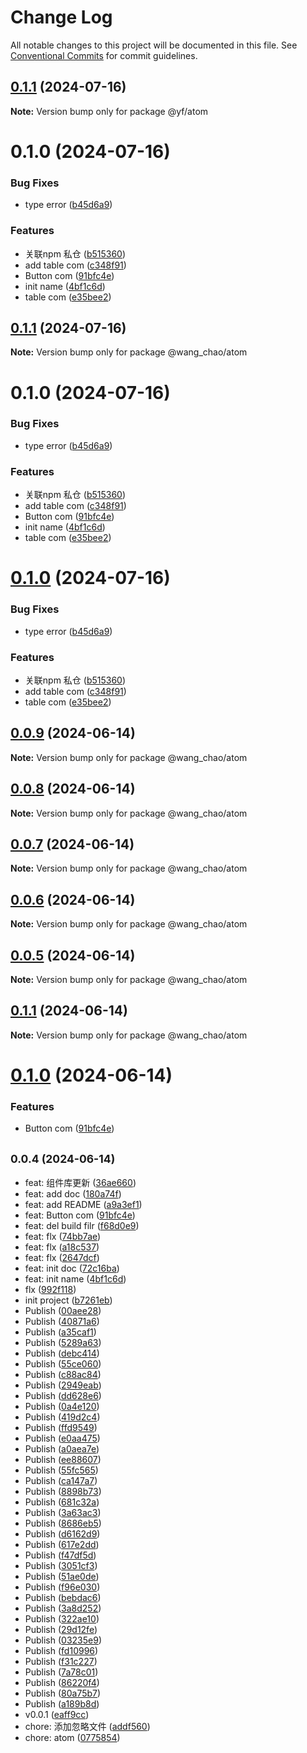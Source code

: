 # Change Log

All notable changes to this project will be documented in this file.
See [Conventional Commits](https://conventionalcommits.org) for commit guidelines.

## [0.1.1](https://github.com/980320/Vector/compare/@yf/atom@0.1.0...@yf/atom@0.1.1) (2024-07-16)

**Note:** Version bump only for package @yf/atom





# 0.1.0 (2024-07-16)


### Bug Fixes

* type error ([b45d6a9](https://github.com/980320/Vector/commit/b45d6a94e51a7abd9201cab9c4ff5e2c28e75154))


### Features

* 关联npm 私仓 ([b515360](https://github.com/980320/Vector/commit/b515360ff0ee22c68042f44c6d0ba07e96db7f35))
* add table com ([c348f91](https://github.com/980320/Vector/commit/c348f918b61cd64aadce77284d0b7348ec4cb096))
* Button com ([91bfc4e](https://github.com/980320/Vector/commit/91bfc4e29507f6793d4e1eefbd848325aeb55252))
* init name ([4bf1c6d](https://github.com/980320/Vector/commit/4bf1c6d7271f1bb4bdff3c6e315ebfa0e5617cf8))
* table com ([e35bee2](https://github.com/980320/Vector/commit/e35bee229ed0f78cf935b877a4ac39b0990b598d))





## [0.1.1](https://github.com/980320/Vector/compare/@wang_chao/atom@0.1.0...@wang_chao/atom@0.1.1) (2024-07-16)

**Note:** Version bump only for package @wang_chao/atom





# 0.1.0 (2024-07-16)


### Bug Fixes

* type error ([b45d6a9](https://github.com/980320/Vector/commit/b45d6a94e51a7abd9201cab9c4ff5e2c28e75154))


### Features

* 关联npm 私仓 ([b515360](https://github.com/980320/Vector/commit/b515360ff0ee22c68042f44c6d0ba07e96db7f35))
* add table com ([c348f91](https://github.com/980320/Vector/commit/c348f918b61cd64aadce77284d0b7348ec4cb096))
* Button com ([91bfc4e](https://github.com/980320/Vector/commit/91bfc4e29507f6793d4e1eefbd848325aeb55252))
* init name ([4bf1c6d](https://github.com/980320/Vector/commit/4bf1c6d7271f1bb4bdff3c6e315ebfa0e5617cf8))
* table com ([e35bee2](https://github.com/980320/Vector/commit/e35bee229ed0f78cf935b877a4ac39b0990b598d))





# [0.1.0](https://github.com/980320/Vector/compare/@wang_chao/atom@0.0.9...@wang_chao/atom@0.1.0) (2024-07-16)


### Bug Fixes

* type error ([b45d6a9](https://github.com/980320/Vector/commit/b45d6a94e51a7abd9201cab9c4ff5e2c28e75154))


### Features

* 关联npm 私仓 ([b515360](https://github.com/980320/Vector/commit/b515360ff0ee22c68042f44c6d0ba07e96db7f35))
* add table com ([c348f91](https://github.com/980320/Vector/commit/c348f918b61cd64aadce77284d0b7348ec4cb096))
* table com ([e35bee2](https://github.com/980320/Vector/commit/e35bee229ed0f78cf935b877a4ac39b0990b598d))





## [0.0.9](https://github.com/980320/Vector/compare/@wang_chao/atom@0.1.1...@wang_chao/atom@0.0.9) (2024-06-14)

**Note:** Version bump only for package @wang_chao/atom





## [0.0.8](https://github.com/980320/Vector/compare/@wang_chao/atom@0.1.1...@wang_chao/atom@0.0.8) (2024-06-14)

**Note:** Version bump only for package @wang_chao/atom





## [0.0.7](https://github.com/980320/Vector/compare/@wang_chao/atom@0.1.1...@wang_chao/atom@0.0.7) (2024-06-14)

**Note:** Version bump only for package @wang_chao/atom





## [0.0.6](https://github.com/980320/Vector/compare/@wang_chao/atom@0.1.1...@wang_chao/atom@0.0.6) (2024-06-14)

**Note:** Version bump only for package @wang_chao/atom





## [0.0.5](https://github.com/980320/Vector/compare/@wang_chao/atom@0.1.1...@wang_chao/atom@0.0.5) (2024-06-14)

**Note:** Version bump only for package @wang_chao/atom





## [0.1.1](https://github.com/980320/Vector/compare/@wang_chao/atom@0.1.0...@wang_chao/atom@0.1.1) (2024-06-14)

**Note:** Version bump only for package @wang_chao/atom





# [0.1.0](https://github.com/980320/Vector/compare/@wang_chao/atom@0.0.8...@wang_chao/atom@0.1.0) (2024-06-14)


### Features

* Button com ([91bfc4e](https://github.com/980320/Vector/commit/91bfc4e29507f6793d4e1eefbd848325aeb55252))





## <small>0.0.4 (2024-06-14)</small>

* feat: 组件库更新 ([36ae660](https://github.com/980320/Vector/commit/36ae660))
* feat: add doc ([180a74f](https://github.com/980320/Vector/commit/180a74f))
* feat: add README ([a9a3ef1](https://github.com/980320/Vector/commit/a9a3ef1))
* feat: Button com ([91bfc4e](https://github.com/980320/Vector/commit/91bfc4e))
* feat: del build filr ([f68d0e9](https://github.com/980320/Vector/commit/f68d0e9))
* feat: flx ([74bb7ae](https://github.com/980320/Vector/commit/74bb7ae))
* feat: flx ([a18c537](https://github.com/980320/Vector/commit/a18c537))
* feat: flx ([2647dcf](https://github.com/980320/Vector/commit/2647dcf))
* feat: init doc ([72c16ba](https://github.com/980320/Vector/commit/72c16ba))
* feat: init name ([4bf1c6d](https://github.com/980320/Vector/commit/4bf1c6d))
* flx ([992f118](https://github.com/980320/Vector/commit/992f118))
* init project ([b7261eb](https://github.com/980320/Vector/commit/b7261eb))
* Publish ([00aee28](https://github.com/980320/Vector/commit/00aee28))
* Publish ([40871a6](https://github.com/980320/Vector/commit/40871a6))
* Publish ([a35caf1](https://github.com/980320/Vector/commit/a35caf1))
* Publish ([5289a63](https://github.com/980320/Vector/commit/5289a63))
* Publish ([debc414](https://github.com/980320/Vector/commit/debc414))
* Publish ([55ce060](https://github.com/980320/Vector/commit/55ce060))
* Publish ([c88ac84](https://github.com/980320/Vector/commit/c88ac84))
* Publish ([2949eab](https://github.com/980320/Vector/commit/2949eab))
* Publish ([dd628e6](https://github.com/980320/Vector/commit/dd628e6))
* Publish ([0a4e120](https://github.com/980320/Vector/commit/0a4e120))
* Publish ([419d2c4](https://github.com/980320/Vector/commit/419d2c4))
* Publish ([ffd9549](https://github.com/980320/Vector/commit/ffd9549))
* Publish ([e0aa475](https://github.com/980320/Vector/commit/e0aa475))
* Publish ([a0aea7e](https://github.com/980320/Vector/commit/a0aea7e))
* Publish ([ee88607](https://github.com/980320/Vector/commit/ee88607))
* Publish ([55fc565](https://github.com/980320/Vector/commit/55fc565))
* Publish ([ca147a7](https://github.com/980320/Vector/commit/ca147a7))
* Publish ([8898b73](https://github.com/980320/Vector/commit/8898b73))
* Publish ([681c32a](https://github.com/980320/Vector/commit/681c32a))
* Publish ([3a63ac3](https://github.com/980320/Vector/commit/3a63ac3))
* Publish ([8686eb5](https://github.com/980320/Vector/commit/8686eb5))
* Publish ([d6162d9](https://github.com/980320/Vector/commit/d6162d9))
* Publish ([617e2dd](https://github.com/980320/Vector/commit/617e2dd))
* Publish ([f47df5d](https://github.com/980320/Vector/commit/f47df5d))
* Publish ([3051cf3](https://github.com/980320/Vector/commit/3051cf3))
* Publish ([51ae0de](https://github.com/980320/Vector/commit/51ae0de))
* Publish ([f96e030](https://github.com/980320/Vector/commit/f96e030))
* Publish ([bebdac6](https://github.com/980320/Vector/commit/bebdac6))
* Publish ([3a8d252](https://github.com/980320/Vector/commit/3a8d252))
* Publish ([322ae10](https://github.com/980320/Vector/commit/322ae10))
* Publish ([29d12fe](https://github.com/980320/Vector/commit/29d12fe))
* Publish ([03235e9](https://github.com/980320/Vector/commit/03235e9))
* Publish ([fd10996](https://github.com/980320/Vector/commit/fd10996))
* Publish ([f31c227](https://github.com/980320/Vector/commit/f31c227))
* Publish ([7a78c01](https://github.com/980320/Vector/commit/7a78c01))
* Publish ([86220f4](https://github.com/980320/Vector/commit/86220f4))
* Publish ([80a75b7](https://github.com/980320/Vector/commit/80a75b7))
* Publish ([a189b8d](https://github.com/980320/Vector/commit/a189b8d))
* v0.0.1 ([eaff9cc](https://github.com/980320/Vector/commit/eaff9cc))
* chore: 添加忽略文件 ([addf560](https://github.com/980320/Vector/commit/addf560))
* chore: atom ([0775854](https://github.com/980320/Vector/commit/0775854))
